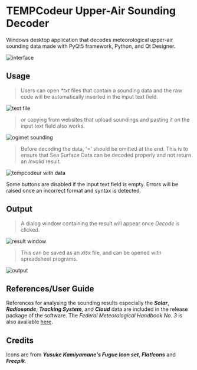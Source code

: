 # TEMPCodeur Upper-Air Sounding Decoder

Windows desktop application that decodes meteorological upper-air sounding data made with PyQt5 framework, Python, and Qt Designer.

![interface](https://user-images.githubusercontent.com/64736073/134896933-5c003f89-4de0-43e0-8ad0-86a78f73e8b9.PNG)

## Usage

>Users can open _*txt_ files that contain a sounding data and the raw code will be automatically inserted in the input text field.

![text file](https://user-images.githubusercontent.com/64736073/134905719-d7852422-68e4-4de3-add6-29213f21cfdc.PNG)

>or copying from websites that upload soundings and pasting it on the input text field also works.

![ogimet sounding](https://user-images.githubusercontent.com/64736073/134905999-5085073d-21a7-470f-ad6d-0577330dcc61.PNG)

>Before decoding the data, '_=_' should be omitted at the end. This is to ensure that Sea Surface Data can be decoded properly and not return an _Invalid_ result.

![tempcodeur with data](https://user-images.githubusercontent.com/64736073/134912641-cace1f20-b4bd-4dd2-8042-4989425acd9d.PNG)

Some buttons are disabled if the input text field is empty. Errors will be raised once an incorrect format and syntax is detected.

## Output

>A dialog window containing the result will appear once _Decode_ is clicked. 

![result window](https://user-images.githubusercontent.com/64736073/134913198-5560d038-d6a5-4ed8-8fb3-5d8c7a8cec6a.PNG)

>This can be saved as an _xlsx_ file, and can be opened with spreadsheet programs.

![output](https://user-images.githubusercontent.com/64736073/134913378-41661bc5-d338-468f-91e6-e27e99d15610.PNG)

## References/User Guide

References for analysing the sounding results especially the **_Solar_**, **_Radiosonde_**, **_Tracking System_**, and **_Cloud_** data are included in the release package of the software. The _Federal Meteorological Handbook No. 3_ is also available [here](https://www.icams-portal.gov/publications/fmh/FMH3/00-entire-FMH3.pdf).

## Credits

Icons are from **_Yusuke Kamiyamane's Fugue Icon set_**, **_FlatIcons_** and **_Freepik_**.
